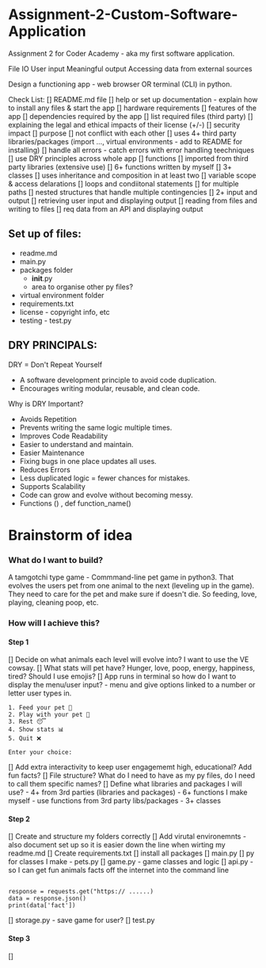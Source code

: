 # Assignment-2-Custom-Software-Application
Assignment 2 for Coder Academy - aka my first software application.

File IO
User input
Meaningful output
Accessing data from external sources

Design a functioning app - web browser OR terminal (CLI) in python.

Check List:
[] README.md file
    [] help or set up documentation - explain how to install any files & start the app
    [] hardware requirements
    [] features of the app
    [] dependencies required by the app
    [] list required files (third party)
        [] explaining the legal and ethical impacts of their license (+/-)
        [] security impact
        [] purpose
        [] not conflict with each other
[] uses 4+ third party libraries/packages (import ..., virtual environments - add to README for installing)
[] handle all errors - catch errors with error handling teechniques
[] use DRY principles across whole app
[] functions
    [] imported from third party libraries (extensive use)
    [] 6+ functions written by myself
[] 3+ classes
    [] uses inheritance and composition in at least two
[] variable scope & access delarations
[] loops and condiitonal statements
    [] for multiple paths
    [] nested structures that handle multiple contingencies
[] 2+ input and output
    [] retrieving user input and displaying output
    [] reading from files and writing to files
    [] req data from an API and displaying output

## Set up of files:
- readme.md
- main.py
- packages folder
    - __init__.py
    - area to organise other py files?
- virtual environment folder
- requirements.txt
- license - copyright info, etc
- testing - test.py


## DRY PRINCIPALS:

DRY = Don't Repeat Yourself
- A software development principle to avoid code duplication.
- Encourages writing modular, reusable, and clean code.

Why is DRY Important?
- Avoids Repetition
- Prevents writing the same logic multiple times.
- Improves Code Readability
- Easier to understand and maintain.
- Easier Maintenance
- Fixing bugs in one place updates all uses.
- Reduces Errors
- Less duplicated logic = fewer chances for mistakes.
- Supports Scalability
- Code can grow and evolve without becoming messy.
- Functions () , def function_name()

# Brainstorm of idea

### What do I want to build?

A tamgotchi type game - Commmand-line pet game in python3. That evolves the users pet from one animal to the next (leveling up in the game). They need to care for the pet and make sure if doesn't die. So feeding, love, playing, cleaning poop, etc.

### How will I achieve this?

#### Step 1

[] Decide on what animals each level will evolve into? I want to use the VE cowsay.
[] What stats will pet have? Hunger, love, poop, energy, happiness, tired? Should I use emojis?
[] App runs in terminal so how do I want to display the menu/user input?
    - menu and give options linked to a number or letter user types in.
``` What would you like to do?
1. Feed your pet 🥕
2. Play with your pet 🎾
3. Rest 😴
4. Show stats 📊
5. Quit ❌

Enter your choice:
```

[] Add extra interactivity to keep user engagememt high, educational? Add fun facts?
[] File structure? What do I need to have as my py files, do I need to call them specific names?
[] Define what libraries and packages I will use?
    - 4+ from 3rd parties (libraries and packages)
    - 6+ functions I make myself
    - use functions from 3rd party libs/packages
    - 3+ classes

#### Step 2

[] Create and structure my folders correctly
[] Add virutal environemnts - also document set up so it is easier down the line when wirting my readme.md
[] Create requirements.txt
[] install all packages
[] main.py
[] py for classes I make - pets.py
[] game.py - game classes and logic
[] api.py - so I can get fun animals facts off the internet into the command line

``` import requests

response = requests.get("https:// ......)
data = response.json()
print(data['fact'])
```

[] storage.py - save game for user?
[] test.py

#### Step 3

[]